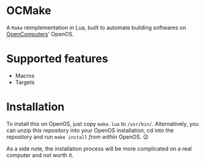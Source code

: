 # OCMake
A `Make` reimplementation in Lua, built to automate building softwares on [OpenComputers](https://www.curseforge.com/minecraft/mc-mods/opencomputers)' OpenOS.

# Supported features
- Macros
- Targets

# Installation
To install this on OpenOS, just copy `make.lua` to `/usr/bin/`.
Alternatively, you can unzip this repository into your OpenOS installation, cd into the repository and run `make install` *from within* OpenOS. :wink:

As a side note, the installation process will be more complicated on a real computer and not worth it.
